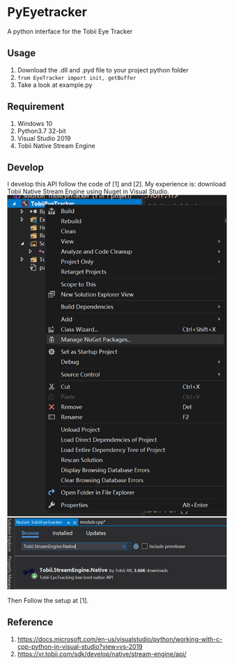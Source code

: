 # PyEyetracker
A python interface for the Tobii Eye Tracker

## Usage
1. Download the .dll and .pyd file to your project python folder
2. ```from EyeTracker import init, getBuffer```
3. Take a look at example.py

## Requirement
1. Windows 10
2. Python3.7 32-bit
3. Visual Studio 2019
4. Tobii Native Stream Engine

## Develop
I develop this API follow the code of \[1\] and \[2\]. My experience is: download Tobii Native Stream Engine 
using Nuget in Visual Studio.
![Package Manager](./ReadmeImage/NuGet1.png)
![Download](./ReadmeImage/NuGet2.png)

Then Follow the setup at \[1\].

## Reference
1. https://docs.microsoft.com/en-us/visualstudio/python/working-with-c-cpp-python-in-visual-studio?view=vs-2019
2. https://vr.tobii.com/sdk/develop/native/stream-engine/api/

